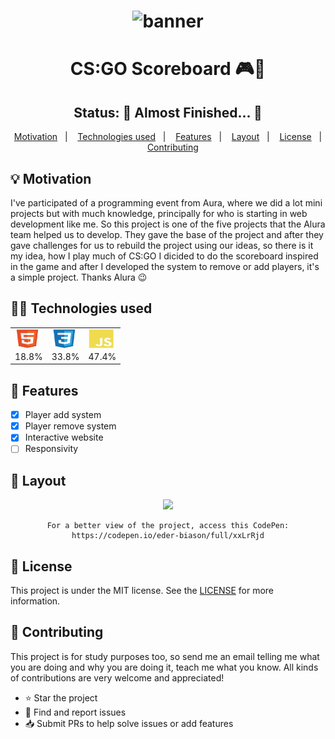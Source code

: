 <h1 align="center">
    <img alt="banner" src="https://user-images.githubusercontent.com/82395795/144419217-d7353359-9219-4221-a87b-3393c44170dd.png">
</h1>

<h1 align="center">CS:GO Scoreboard 🎮🔫</h1>
<h2 align="center">Status: 🚧 Almost Finished... 🚧</h2>

<p align="center">
  <a href="#bulb-motivation">Motivation</a>&nbsp;&nbsp;&nbsp;|&nbsp;&nbsp;&nbsp;
  <a href="#man_technologist-technologies-used">Technologies used</a>&nbsp;&nbsp;&nbsp;|&nbsp;&nbsp;&nbsp;
  <a href="#pushpin-features">Features</a>&nbsp;&nbsp;&nbsp;|&nbsp;&nbsp;&nbsp;
  <a href="#art-layout">Layout</a>&nbsp;&nbsp;&nbsp;|&nbsp;&nbsp;&nbsp;
  <a href="#memo-license">License</a>&nbsp;&nbsp;&nbsp;|&nbsp;&nbsp;&nbsp;
  <a href="#handshake-contributing">Contributing</a>
</p>

## :bulb: Motivation
<p>I've participated of a programming event from Aura, where we did a lot mini projects but with much knowledge, principally for who is starting in web development like me. So this project is one of the five projects that the Alura team helped us to develop. They gave the base of the project and after they gave challenges for us to rebuild the project using our ideas, so there is it my idea, how I play much of CS:GO I dicided to do the scoreboard inspired in the game and after I developed the system to remove or add players, it's a simple project. Thanks Alura 😉</p>

## :man_technologist: Technologies used

<table>
    <tr>
        <td><img align="center" alt="Eder-HTML" height="30" width="40" src="https://raw.githubusercontent.com/devicons/devicon/master/icons/html5/html5-original.svg"></td>
        <td><img align="center" alt="Eder-CSS" height="30" width="40" src="https://raw.githubusercontent.com/devicons/devicon/master/icons/css3/css3-original.svg"></td>
        <td><img align="center" alt="Eder-Js" height="30" width="40" src="https://raw.githubusercontent.com/devicons/devicon/master/icons/javascript/javascript-plain.svg"></td>
    </tr>
    <tr>
        <td>18.8%</td>
        <td>33.8%</td>
        <td>47.4%</td>
    </tr>
</table>

## :pushpin: Features

- [x] Player add system
- [x] Player remove system
- [x] Interactive website
- [ ] Responsivity

## :art: Layout
<div align="center"; diplay= "flex"; flex-direction= "row">
    <img src="https://media.giphy.com/media/v1S6qmynXqz4HQ1jAh/giphy.gif">

    For a better view of the project, access this CodePen: https://codepen.io/eder-biason/full/xxLrRjd
</div>

## :memo: License
This project is under the MIT license. See the [LICENSE](https://github.com/ederbiason/csgo-scoreboard/blob/main/LICENSE) for more information.

## :handshake: Contributing
This project is for study purposes too, so send me an email telling me what you are doing and why you are doing it, teach me what you know.
All kinds of contributions are very welcome and appreciated!
- ⭐️ Star the project
- 🐛 Find and report issues
- 📥 Submit PRs to help solve issues or add features